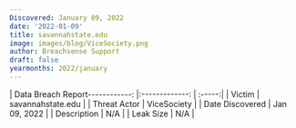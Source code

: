 ```yaml
---
Discovered: January 09, 2022
date: '2022-01-09'
title: savannahstate.edu
image: images/blog/ViceSociety.png
author: Breachsense Support
draft: false
yearmonths: 2022/january
---
```


| Data Breach Report------------:   |:-------------:    | :-----:|
| Victim    | savannahstate.edu      | 
| Threat Actor    | ViceSociety      | 
| Date Discovered    | Jan 09, 2022      | 
| Description    | N/A      | 
| Leak Size    | N/A      | 

